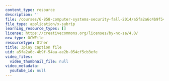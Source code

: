 ```yaml
---
content_type: resource
description: ''
file: /courses/6-858-computer-systems-security-fall-2014/a5fa2a6c4b9f54aaae2b054cf5cb3efe_BZTWXl9QNK8.vtt
file_type: application/x-subrip
learning_resource_types: []
license: https://creativecommons.org/licenses/by-nc-sa/4.0/
ocw_type: OCWFile
resourcetype: Other
title: 3play caption file
uid: a5fa2a6c-4b9f-54aa-ae2b-054cf5cb3efe
video_files:
  video_thumbnail_file: null
video_metadata:
  youtube_id: null
---
```

